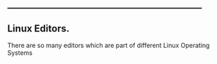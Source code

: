 ## ____________________________________________

## Linux Editors.

There are so many editors which are part of different Linux Operating Systems